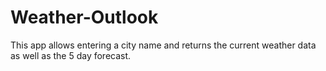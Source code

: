# Weather-Outlook


This app allows entering a city name and returns the current weather data as well as the 5 day forecast.
